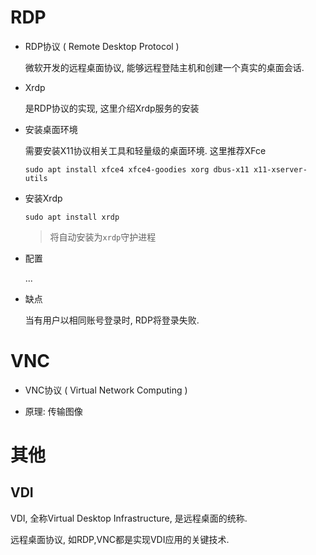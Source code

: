 # RDP

* RDP协议 ( Remote Desktop Protocol )

  微软开发的远程桌面协议, 能够远程登陆主机和创建一个真实的桌面会话. 

* Xrdp

  是RDP协议的实现, 这里介绍Xrdp服务的安装

* 安装桌面环境

  需要安装X11协议相关工具和轻量级的桌面环境. 这里推荐XFce

  ```shell
  sudo apt install xfce4 xfce4-goodies xorg dbus-x11 x11-xserver-utils
  ```

* 安装Xrdp

  ```shell
  sudo apt install xrdp
  ```

  > 将自动安装为`xrdp`守护进程

* 配置

  ...

* 缺点

  当有用户以相同账号登录时, RDP将登录失败.

# VNC

* VNC协议 ( Virtual Network Computing )

* 原理: 传输图像

# 其他

## VDI

VDI, 全称Virtual Desktop Infrastructure, 是远程桌面的统称. 

远程桌面协议, 如RDP,VNC都是实现VDI应用的关键技术.